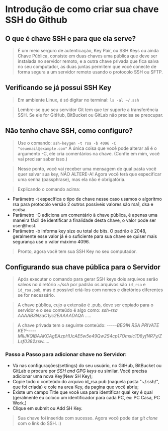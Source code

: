 # Introdução de como criar sua chave SSH do Github #

## O que é chave SSH e para que ela serve? 
> É um meio serguro de autenticação, Key Pair, ou SSH Keys ou ainda Chave Pública, consiste em duas chaves uma pública que deve ser instalada no servidor remoto, e a outra chave privada que fica salva no seu computador, as duas juntas permitem que você conecte de forma segura a um servidor remoto usando o protocolo SSH ou SFTP. 

## Verificando se já possui SSH Key 
> Em ambiente Linux, é só digitar no terminal:
>` ls -al ~/.ssh `

> Lembre-se que seu servidor Git tem que ter suporte a transferência SSH. Se ele for GitHub, BitBucket ou GitLab não precisa se preocupar.

## Não tenho chave SSH, como configuro?
> Use o comando:
> `ssh-keygen -t rsa -b 4096 -C "seuemail@example.com"`
> A única coisa que você pode alterar ali é o argumento -C, ele cria comentários na chave. (Confie em mim, você vai precisar saber isso.)

> Nesse ponto, você vai receber uma mensagem de qual pasta você quer salvar sua key, NÃO ALTERE-A!
> Agora você terá que especificar uma senha (passphrase), mas ela não é obrigatória.

>Explicando o comando acima:
* Parâmetro -t específica o tipo de chave nesse caso usamos o algoritmo rsa para protocolo versão 2 outros possíveis valores são rsa1, dsa e ecdsa.
* Parâmetro -C adiciona um comentário à chave pública, é apenas uma maneira fácil de identificar a finalidade desta chave, o valor pode ser user@host.
* Parâmetro -b informa key size ou total de bits. O padrão é 2048, geralmente esse valor já é o suficiente para sua chave se quiser mais segurança use o valor máximo 4096.

>Pronto, agora você tem sua SSH Key no seu computador.

## Configurando sua chave pública para o Servidor
> Após executar o comando para gerar SSH keys dois arquivos serão salvos no diretório *~/ssh* por padrão os arquivos são `id_rsa` e `id_rsa.pub`, mas é possível criá-los com nomes e diretórios diferentes se for necessário.

> A chave pública, cujo a extensão é .pub, deve ser copiado para o servidor e o seu conteúdo é algo como:
*ssh-rsa AAAAB3NzaC1yc2EAAAADAQA .....*

> A chave privada tem o seguinte conteúdo:
*-----BEGIN RSA PRIVATE KEY-----MIIJKQIBAAKCAgEAzpHUcAE5w5e49Qw2S4cp17OmsIc1D8yfNR7y/ZLsf0382zsw.....*

### Passo a Passo para adicionar chave no Servidor:
* Vá nas configurações(settings) do seu usuário, no GitHub, BitBucket ou GitLab e procure por *SSH and GPG keys* ou similar. Você precisa adicionar uma nova Key(New SH Key);
* Copie todo o conteúdo do arquivo id_rsa.pub (naquela pasta "~/.ssh/", que foi criada) e cole na area Key, da pagina que você abriu;
* Existe um campo Title que você usa para identificar qual key é qual (geralmente eu coloco um identificador para cada PC, ex: PC Casa, PC Work.)
* Clique em submit ou Add SH Key.

> Sua chave foi inserida com sucesso. Agora você pode dar *git clone* com o link do SSH. :)

